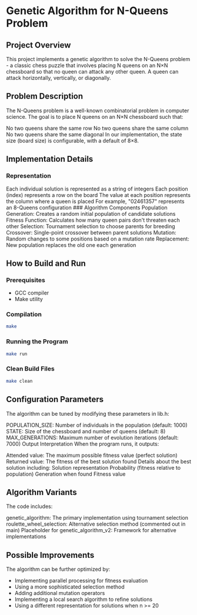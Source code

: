 # Genetic Algorithm for N-Queens Problem
## Project Overview
This project implements a genetic algorithm to solve the N-Queens problem - a classic chess puzzle that involves placing N queens on an N×N chessboard so that no queen can attack any other queen. A queen can attack horizontally, vertically, or diagonally.

## Problem Description
The N-Queens problem is a well-known combinatorial problem in computer science. The goal is to place N queens on an N×N chessboard such that:

No two queens share the same row
No two queens share the same column
No two queens share the same diagonal
In our implementation, the state size (board size) is configurable, with a default of 8×8.

## Implementation Details
### Representation
Each individual solution is represented as a string of integers
Each position (index) represents a row on the board
The value at each position represents the column where a queen is placed
For example, "02461357" represents an 8-Queens configuration
### Algorithm Components
Population Generation: Creates a random initial population of candidate solutions
Fitness Function: Calculates how many queen pairs don't threaten each other
Selection: Tournament selection to choose parents for breeding
Crossover: Single-point crossover between parent solutions
Mutation: Random changes to some positions based on a mutation rate
Replacement: New population replaces the old one each generation
## How to Build and Run
### Prerequisites
- GCC compiler
- Make utility
### Compilation
```bash
make
```
### Running the Program
```bash
make run
```
### Clean Build Files
```bash
make clean
```
## Configuration Parameters
The algorithm can be tuned by modifying these parameters in lib.h:

POPULATION_SIZE: Number of individuals in the population (default: 1000)
STATE: Size of the chessboard and number of queens (default: 8)
MAX_GENERATIONS: Maximum number of evolution iterations (default: 7000)
Output Interpretation
When the program runs, it outputs:

Attended value: The maximum possible fitness value (perfect solution)
Returned value: The fitness of the best solution found
Details about the best solution including:
Solution representation
Probability (fitness relative to population)
Generation when found
Fitness value
## Algorithm Variants
The code includes:

genetic_algorithm: The primary implementation using tournament selection
roulette_wheel_selection: Alternative selection method (commented out in main)
Placeholder for genetic_algorithm_v2: Framework for alternative implementations

## Possible Improvements
The algorithm can be further optimized by:
- Implementing parallel processing for fitness evaluation
- Using a more sophisticated selection method
- Adding additional mutation operators
- Implementing a local search algorithm to refine solutions
- Using a different representation for solutions when n >= 20
